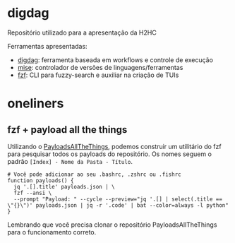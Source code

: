 # digdag

Repositório utilizado para a apresentação da H2HC

Ferramentas apresentadas: 

- [digdag](https://docs.digdag.io/): ferramenta baseada em workflows e controle de execução
- [mise](https://mise.jdx.dev/): controlador de versões de linguagens/ferramentas
- [fzf](https://github.com/junegunn/fzf): CLI para fuzzy-search e auxiliar na criação de TUIs


# oneliners

## fzf + payload all the things

Utilizando o [PayloadsAllTheThings](https://github.com/swisskyrepo/PayloadsAllTheThings/), podemos construir um 
utilitário do fzf para pesquisar todos os payloads do repositório. Os nomes seguem o padrão `[Index] - Nome da Pasta - Título`.

```shell
# Você pode adicionar ao seu .bashrc, .zshrc ou .fishrc
function payloads() {
  jq '.[].title' payloads.json | \
  fzf --ansi \
  --prompt "Payload: " --cycle --preview="jq '.[] | select(.title == \"{}\")' payloads.json | jq -r '.code' | bat --color=always -l python"
}
```
Lembrando que você precisa clonar o repositório PayloadsAllTheThings para o funcionamento correto.
